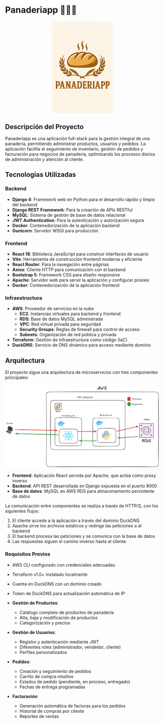 # Panaderiapp 🥐🥖🍞

<div align="center">
  <img src="img/panaderiapp.png" alt="Panaderiapp Logo" width="200">
</div>

## Descripción del Proyecto

Panaderiapp es una aplicación full-stack para la gestión integral de una panadería, permitiendo administrar productos, usuarios y pedidos. La aplicación facilita el seguimiento de inventario, gestión de pedidos y facturación para negocios de panadería, optimizando los procesos diarios de administración y atención al cliente.

## Tecnologías Utilizadas

### Backend
- **Django 4**: Framework web en Python para el desarrollo rápido y limpio del backend
- **Django REST Framework**: Para la creación de APIs RESTful
- **MySQL**: Sistema de gestión de base de datos relacional
- **JWT Authentication**: Para la autenticación y autorización segura
- **Docker**: Contenedorización de la aplicación backend
- **Gunicorn**: Servidor WSGI para producción

### Frontend
- **React 18**: Biblioteca JavaScript para construir interfaces de usuario
- **Vite**: Herramienta de construcción frontend moderna y eficiente
- **React Router**: Para la navegación entre páginas
- **Axios**: Cliente HTTP para comunicación con el backend
- **Bootstrap 5**: Framework CSS para diseño responsive
- **Apache**: Servidor web para servir la aplicación y configurar proxies
- **Docker**: Contenedorización de la aplicación frontend

### Infraestructura
- **AWS**: Proveedor de servicios en la nube
  - **EC2**: Instancias virtuales para backend y frontend
  - **RDS**: Base de datos MySQL administrada
  - **VPC**: Red virtual privada para seguridad
  - **Security Groups**: Reglas de firewall para control de acceso
  - **Subnets**: Organización de red pública y privada
- **Terraform**: Gestión de infraestructura como código (IaC)
- **DuckDNS**: Servicio de DNS dinámico para acceso mediante dominio

## Arquitectura

El proyecto sigue una arquitectura de microservicios con tres componentes principales:

![Arquitectura de Panaderiapp](./img/architecture.png)

- **Frontend**: Aplicación React servida por Apache, que actúa como proxy inverso
- **Backend**: API REST desarrollada en Django expuesta en el puerto 8000
- **Base de datos**: MySQL en AWS RDS para almacenamiento persistente de datos

La comunicación entre componentes se realiza a través de HTTP/S, con los siguientes flujos:
1. El cliente accede a la aplicación a través del dominio DuckDNS
2. Apache sirve los archivos estáticos y redirige las peticiones a al backend
3. El backend procesa las peticiones y se comunica con la base de datos
4. Las respuestas siguen el camino inverso hasta el cliente


### Requisitos Previos
- AWS CLI configurado con credenciales adecuadas
- Terraform v1.0+ instalado localmente
- Cuenta en DuckDNS con un dominio creado
- Token de DuckDNS para actualización automática de IP

- **Gestión de Productos**:
  - Catálogo completo de productos de panadería
  - Alta, baja y modificación de productos
  - Categorización y precios

- **Gestión de Usuarios**:
  - Registro y autenticación mediante JWT
  - Diferentes roles (administrador, vendedor, cliente)
  - Perfiles personalizados

- **Pedidos**:
  - Creación y seguimiento de pedidos
  - Carrito de compra intuitivo
  - Estados de pedido (pendiente, en proceso, entregado)
  - Fechas de entrega programadas

- **Facturación**:
  - Generación automática de facturas para los pedidos
  - Historial de compras por cliente
  - Reportes de ventas
